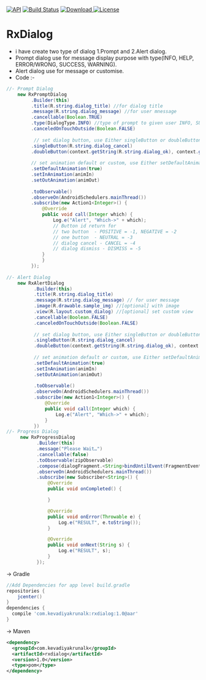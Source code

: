 [![API](https://img.shields.io/badge/API-16%2B-red.svg?style=flat)](https://android-arsenal.com/api?level=16)
[![Build Status](https://travis-ci.org/wupdigital/android-maven-publish.svg?branch=master)](https://github.com/Krunal-Kevadiya/RxDialog)
[ ![Download](https://api.bintray.com/packages/kevadiyakrunalk/MyFramework/rxdialog/images/download.svg) ](https://bintray.com/kevadiyakrunalk/MyFramework/rxdialog/_latestVersion) 
[![License](https://img.shields.io/badge/License-Apache%202.0-orange.svg)](https://opensource.org/licenses/Apache-2.0)

# RxDialog

* i have create two type of dialog 1.Prompt and 2.Alert dialog.
* Prompt dialog use for message display purpose with type(INFO, HELP, ERROR/WRONG, SUCCESS, WARNING).
* Alert dialog use for message or customise.
* Code :-

```java
//- Prompt Dialog
    new RxPromptDialog
         .Builder(this)
         .title(R.string.dialog_title) //for dialog title 
         .message(R.string.dialog_message) //for user mnessage
         .cancellable(Boolean.TRUE)
         .type(DialogType.INFO) //type of prompt to given user INFO, SUCCESS, WRONG/FAIL, HELP etc.
         .canceledOnTouchOutside(Boolean.FALSE)
         
          // set dialog button, use Either singleButton or doubleButton
         .singleButton(R.string.dialog_cancel)
         .doubleButton(context.getString(R.string.dialog_ok), context.getString(R.string.dialog_cancel))
         
         // set animation default or custom, use Either setDefaultAnimation or setInAnimation & setOutAnimation
         .setDefaultAnimation(true)
         .setInAnimation(animIn)
         .setOutAnimation(animOut)
         
         .toObservable()
         .observeOn(AndroidSchedulers.mainThread())
         .subscribe(new Action1<Integer>() {
             @Override
             public void call(Integer which) {
                 Log.e("Alert", "Which->" + which); 
                 // Button id return for 
                 // two button  - POSITIVE = -1, NEGATIVE = -2
                 // one button  - NEUTRAL = -3
                 // dialog cancel - CANCEL = -4
                 // dialog dismiss - DISMISS = -5
             }
             }
         });
         
//- Alert Dialog
    new RxAlertDialog
          .Builder(this)
          .title(R.string.dialog_title)
          .message(R.string.dialog_message) // for user message
          .image(R.drawable.sample_img) //[optional] with image
          .view(R.layout.custom_dialog) //[optional] set custom view 
          .cancellable(Boolean.FALSE)
          .canceledOnTouchOutside(Boolean.FALSE)
          
          // set dialog button, use Either singleButton or doubleButton
          .singleButton(R.string.dialog_cancel)
          .doubleButton(context.getString(R.string.dialog_ok), context.getString(R.string.dialog_cancel))
          
          // set animation default or custom, use Either setDefaultAnimation or setInAnimation & setOutAnimation
          .setDefaultAnimation(true)
          .setInAnimation(animIn)
          .setOutAnimation(animOut)
         
          .toObservable()
          .observeOn(AndroidSchedulers.mainThread())
          .subscribe(new Action1<Integer>() {
              @Override
              public void call(Integer which) {
                  Log.e("Alert", "Which->" + which);
              }
          })          
//- Progress Dialog 
     new RxProgressDialog
           .Builder(this)
           .message("Please Wait…")
           .cancellable(false)
           .toObservable(zipObservable)
           .compose(dialogFragment.<String>bindUntilEvent(FragmentEvent.PAUSE)) //[optional] for bind progress in activity or fragment life cycle.
           .observeOn(AndroidSchedulers.mainThread())
           .subscribe(new Subscriber<String>() {
               @Override
               public void onCompleted() {

               }

               @Override
               public void onError(Throwable e) {
                   Log.e("RESULT", e.toString());
               }

               @Override
               public void onNext(String s) {
                   Log.e("RESULT", s);
               }
           });
```

-> Gradle
```groovy
//Add Dependencies for app level build.gradle
repositories {
    jcenter()
}
dependencies {
  compile 'com.kevadiyakrunalk:rxdialog:1.0@aar'
}
```
-> Maven
```xml
<dependency>
  <groupId>com.kevadiyakrunalk</groupId>
  <artifactId>rxdialog</artifactId>
  <version>1.0</version>
  <type>pom</type>
</dependency>
```
